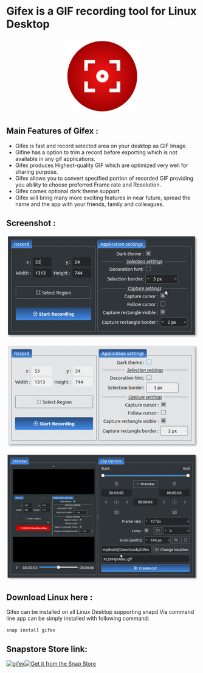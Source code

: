 # Gifex is a GIF recording tool for Linux Desktop
<p align="center">
  <img width="200" height="200" src="https://github.com/keshavbhatt/gifex/blob/master/icon.png?raw=true">
</p>

## Main Features of Gifex :

* Gifex is fast and record selected area on your desktop as GIF Image.
* Gifine has a option to trim a record before exporting which is not available in any gif applications.
* Gifex produces Highest-quality GIF which are optimized very well for sharing purpose.
* Gifex allows you to convert specified portion of recorded GIF providing you ability to choose preferred Frame rate and Resolution.
* Gifex comes optional dark theme support.
* Gifex will bring many more exciting features in near future, spread the name and the app with your friends, family and colleagues.

## Screenshot :
![Gifex Dark theme](https://github.com/keshavbhatt/gifex/blob/master/images/1.png?raw=true)

![Gifex Light theme](https://github.com/keshavbhatt/gifex/blob/master/images/2.png?raw=true)

![Gifex Export tool](https://github.com/keshavbhatt/gifex/blob/master/images/3.png?raw=true)
## Download Linux here :
Gifex can be installed on all Linux Desktop supporting snapd
Via command line app can be simply installed with following command:

    snap install gifex
## Snapstore Store link:
[![gifex](https://snapcraft.io/gifex/trending.svg)](https://snapcraft.io/gifex)[![Get it from the Snap Store](https://snapcraft.io/static/images/badges/en/snap-store-black.svg)](https://snapcraft.io/gifex)

